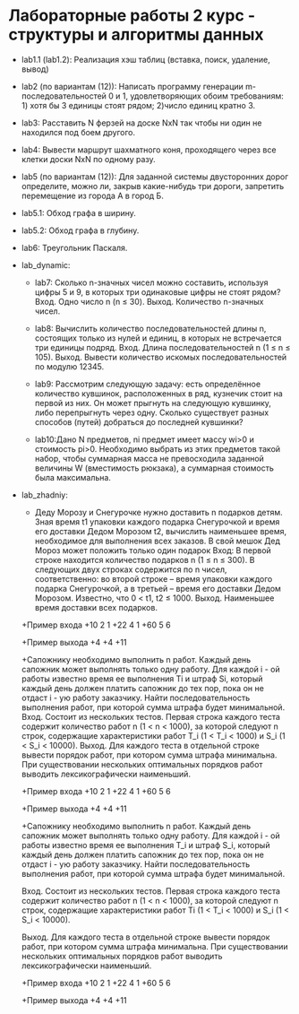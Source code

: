# Лабораторные работы 2 курс - структуры и алгоритмы данных
* lab1.1 (lab1.2): Реализация хэш таблиц (вставка, поиск, удаление, вывод)
* lab2 (по вариантам (12)):	
	Написать программу генерации m-последовательностей 0 и 1, удовлетворяющих обоим требованиям: 1) хотя бы 3  единицы стоят рядом; 2)число единиц кратно 3. 
* lab3: Расставить N ферзей на доске NxN так чтобы ни один не находился под боем другого.

* lab4: Вывести маршрут шахматного коня, проходящего через все клетки доски NxN по одному разу.

* lab5 (по вариантам (12)): Для заданной системы двусторонних дорог определите, можно ли, закрыв какие-нибудь три дороги, запретить перемещение из города А в город Б.

* lab5.1: Обход графа в ширину.

* lab5.2: Обход графа в глубину.

* lab6: Треугольник Паскаля.

* lab_dynamic:
	+ lab7: Сколько n-значных чисел можно составить, используя цифры 5 и 9, в которых три одинаковые цифры не стоят рядом? 
	Вход. Одно число n (n ≤ 30).
	Выход. Количество n-значных чисел.

	+ lab8: Вычислить количество последовательностей длины n, состоящих только из нулей и единиц, в которых не встречается три единицы подряд.
	Вход. Длина последовательностей n (1 ≤ n ≤ 105).
	Выход. Вывести количество искомых последовательностей по модулю 12345.

	+ lab9: Рассмотрим следующую задачу: есть определённое количество кувшинок, расположенных в ряд, кузнечик стоит на первой из них. Он может прыгнуть на следующую кувшинку, либо перепрыгнуть через одну. Сколько существует разных способов (путей) добраться до последней кувшинки?

	+ lab10:Дано N предметов, ni предмет имеет массу wi>0 и стоимость pi>0. Необходимо выбрать из этих предметов такой набор, чтобы суммарная масса не превосходила заданной величины W (вместимость рюкзака), а суммарная стоимость была максимальна.

* lab_zhadniy:
	+ Деду Морозу и Снегурочке нужно доставить n подарков детям. Зная время t1 упаковки каждого подарка Снегурочкой и время его доставки Дедом Морозом t2, вычислить 		наименьшее время, необходимое для выполнения всех заказов. В свой мешок Дед Мороз может положить только один подарок
	Вход: В первой строке находится количество подарков n (1 ≤ n ≤ 300). В следующих двух строках содержится по n чисел, соответственно: во второй строке – время упаковки 		каждого подарка Снегурочкой, а в третьей – время его доставки Дедом Морозом. Известно, что 0 < t1, t2 ≤ 1000.
	Выход. Наименьшее время доставки всех подарков.

	+Пример входа
	+10 2 1
	+22 4 1
	+60 5 6
	
	+Пример выхода
	+4
	+4
	+11

	+Сапожнику необходимо выполнить n работ. Каждый день сапожник может выполнять только одну работу. Для каждой i - ой работы известно время ее выполнения Ti и штраф Si, 		который каждый день должен платить сапожник до тех пор, пока он не отдаст i - ую работу заказчику. Найти последовательность выполнения работ, при которой сумма штрафа 		будет минимальной.
	Вход.  Состоит из нескольких тестов. Первая строка каждого теста содержит количество работ n (1 < n < 1000), за которой следуют n строк, содержащие характеристики 		работ T_i (1 < T_i < 1000) и S_i (1 < S_i < 10000).
	Выход.  Для каждого теста в отдельной строке вывести порядок работ, при котором сумма штрафа минимальна. При существовании нескольких оптимальных порядков работ 		выводить лексикографически наименьший.

	+Пример входа
	+10 2 1
	+22 4 1
	+60 5 6
	
	+Пример выхода
	+4
	+4
	+11



	+Сапожнику необходимо выполнить n работ. Каждый день сапожник может выполнять только одну работу. Для каждой i - ой 	работы известно время ее выполнения T_i и штраф 	S_i, который каждый день должен платить сапожник до тех пор, пока он 	не отдаст i - ую работу заказчику. Найти последовательность выполнения работ, при которой сумма 	штрафа будет минимальной.

	Вход.  Состоит из нескольких тестов. Первая строка каждого теста содержит количество работ n (1 < n < 1000), за 	которой следуют n строк, содержащие 			характеристики работ Ti (1 < T_i < 1000) и S_i (1 < S_i < 10000).

	Выход.  Для каждого теста в отдельной строке вывести порядок работ, при котором сумма штрафа минимальна. При 		существовании нескольких оптимальных порядков работ выводить лексикографически наименьший.

	+Пример входа
	+10 2 1
	+22 4 1
	+60 5 6
	
	+Пример выхода
	+4
	+4
	+11


